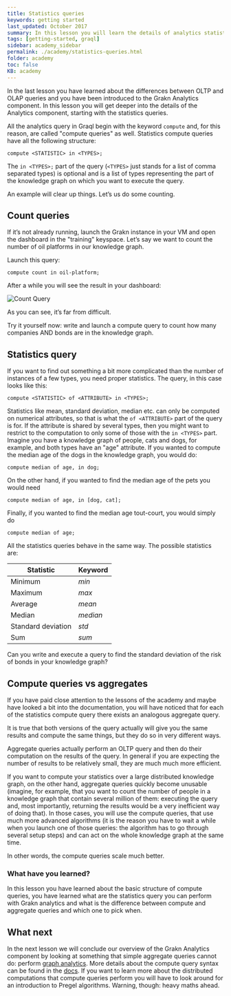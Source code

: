 ```yaml
---
title: Statistics queries
keywords: getting started
last_updated: October 2017
summary: In this lesson you will learn the details of analytics statistics query
tags: [getting-started, graql]
sidebar: academy_sidebar
permalink: ./academy/statistics-queries.html
folder: academy
toc: false
KB: academy
---
```


In the last lesson you have learned about the differences between OLTP and OLAP queries and you have been introduced to the Grakn Analytics component. In this lesson you will get deeper into the details of the Analytics component, starting with the statistics queries.

All the analytics query in Graql begin with the keyword `compute` and, for this reason, are called "compute queries" as well. Statistics compute queries have all the following structure:


```graql-skip-test
compute <STATISTIC> in <TYPES>;
```

The `in <TYPES>;` part of the query (`<TYPES>` just stands for a list of comma separated types) is optional and is a list of types representing the part of the knowledge graph on which you want to execute the query.

An example will clear up things. Let’s us do some counting.

## Count queries
If it’s not already running, launch the Grakn instance in your VM and open the dashboard in the "training" keyspace. Let’s say we want to count the number of oil platforms in our knowledge graph.

Launch this query:
```graql-skip-test
compute count in oil-platform;
```

After a while you will see the result in your dashboard:

 ![Count Query](/images/academy/6-analytics/count-query.png)

As you can see, it’s far from difficult.

Try it yourself now: write and launch a compute query to count how many companies AND bonds are in the knowledge graph.

## Statistics query
If you want to find out something a bit more complicated than the number of instances of a few types, you need proper statistics. The query, in this case looks like this:

```graql-skip-test
compute <STATISTIC> of <ATTRIBUTE> in <TYPES>;
```
Statistics like mean, standard deviation, median etc. can only be computed on numerical attributes, so that is what the `of <ATTRIBUTE>` part of the query is for. If the attribute is shared by several types, then you might want to restrict to the computation to only some of those with the `in <TYPES>` part. Imagine you have a knowledge graph of people, cats and dogs, for example, and both types have an "age" attribute. If you wanted to compute the median age of the dogs in the knowledge graph, you would do:

```graql-skip-test
compute median of age, in dog;
```

On the other hand, if you wanted to find the median age of the pets you would need

```graql-skip-test
compute median of age, in [dog, cat];
```

Finally, if you wanted to find the median age tout-court, you would simply do

```graql-skip-test
compute median of age;
```

All the statistics queries behave in the same way. The possible statistics are:

|Statistic |  Keyword |
|----------|----------|
|Minimum   | _min_ |
|Maximum   | _max_ |
|Average   | _mean_ |
|Median    | _median_ |
|Standard deviation  | _std_ |
|Sum     | _sum_ |

Can you write and execute a query to find the standard deviation of the risk of bonds in your knowledge graph?

## Compute queries vs aggregates
If you have paid close attention to the lessons of the academy and maybe have looked a bit into the documentation, you will have noticed that for each of the statistics compute query there exists an analogous aggregate query.

It is true that both versions of the query actually will give you the same results and compute the same things, but they do so in very different ways.

Aggregate queries actually perform an OLTP query and then do their computation on the results of the query. In general if you are expecting the number of results to be relatively small, they are much much more efficient.

If you want to compute your statistics over a large distributed knowledge graph, on the other hand, aggregate queries quickly become unusable (imagine, for example, that you want to count the number of people in a knowledge graph that contain several million of them: executing the query and, most importantly, returning the results would be a very inefficient way of doing that). In those cases, you will use the compute queries, that use much more advanced algorithms (it is the reason you have to wait a while when you launch one of those queries: the algorithm has to go through several setup steps) and can act on the whole knowledge graph at the same time.

In other words, the compute queries scale much better.

### What have you learned?
In this lesson you have learned about the basic structure of compute queries, you have learned what are the statistics query you can perform with Grakn analytics and what is the difference between compute and aggregate queries and which one to pick when.

## What next
In the next lesson we will conclude our overview of the Grakn Analytics component by looking at something that simple aggregate queries cannot do: perform [graph analytics](./graph-analytics.html). More details about the compute query syntax can be found in the [docs](../index.html). If you want to learn more about the distributed computations that compute queries perform you will have to look around for an introduction to Pregel algorithms. Warning, though: heavy maths ahead.
